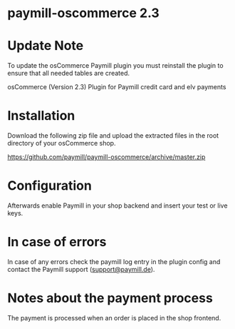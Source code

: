 paymill-oscommerce 2.3
====================

# Update Note

To update the osCommerce Paymill plugin you must reinstall the plugin to ensure 
that all needed tables are created.

osCommerce (Version 2.3) Plugin for Paymill credit card and elv payments

# Installation

Download the following zip file and upload the extracted files in the root directory of your osCommerce shop.

https://github.com/paymill/paymill-oscommerce/archive/master.zip

# Configuration

Afterwards enable Paymill in your shop backend and insert your test or live keys.

# In case of errors

In case of any errors check the paymill log entry in the plugin config and 
contact the Paymill support (support@paymill.de).

# Notes about the payment process

The payment is processed when an order is placed in the shop frontend.